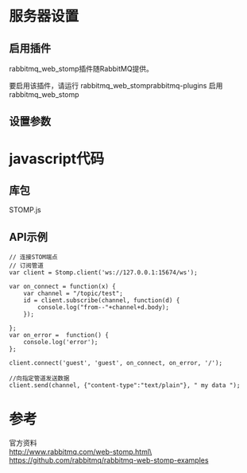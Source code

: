



















# 服务器设置


## 启用插件

  rabbitmq_web_stomp插件随RabbitMQ提供。
  
  要启用该插件，请运行  rabbitmq_web_stomprabbitmq-plugins 启用 rabbitmq_web_stomp

## 设置参数


# javascript代码

## 库包

STOMP.js

## API示例

```
// 连接STOM端点
// 订阅管道
var client = Stomp.client('ws://127.0.0.1:15674/ws');

var on_connect = function(x) {
    var channel = "/topic/test";
    id = client.subscribe(channel, function(d) {
        console.log("from--"+channel+d.body);
    });
    
};
var on_error =  function() {
    console.log('error');
};

client.connect('guest', 'guest', on_connect, on_error, '/');

//向指定管道发送数据
client.send(channel, {"content-type":"text/plain"}, " my data ");
```

# 参考

官方资料\
http://www.rabbitmq.com/web-stomp.html\
https://github.com/rabbitmq/rabbitmq-web-stomp-examples